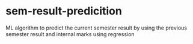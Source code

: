 # sem-result-predicition
ML algorithm to predict the current semester result by using the previous semester result and internal marks using regression 
